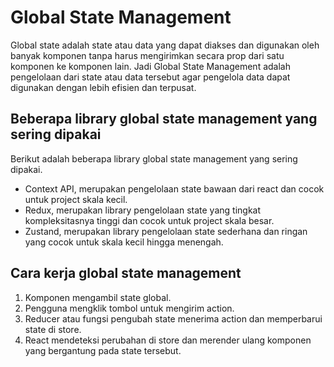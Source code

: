 # Global State Management

Global state adalah state atau data yang dapat diakses dan digunakan oleh banyak komponen tanpa harus mengirimkan secara prop dari satu komponen ke komponen lain. Jadi Global State Management adalah pengelolaan dari state atau data tersebut agar pengelola data dapat digunakan dengan lebih efisien dan terpusat.

## Beberapa library global state management yang sering dipakai

Berikut adalah beberapa library global state management yang sering dipakai.

- Context API, merupakan pengelolaan state bawaan dari react dan cocok untuk project skala kecil.
- Redux, merupakan library pengelolaan state yang tingkat kompleksitasnya tinggi dan cocok untuk project skala besar.
- Zustand, merupakan library pengelolaan state sederhana dan ringan yang cocok untuk skala kecil hingga menengah.

## Cara kerja global state management

1. Komponen mengambil state global.
2. Pengguna mengklik tombol untuk mengirim action.
3. Reducer atau fungsi pengubah state menerima action dan memperbarui state di store.
4. React mendeteksi perubahan di store dan merender ulang komponen yang bergantung pada state tersebut.
